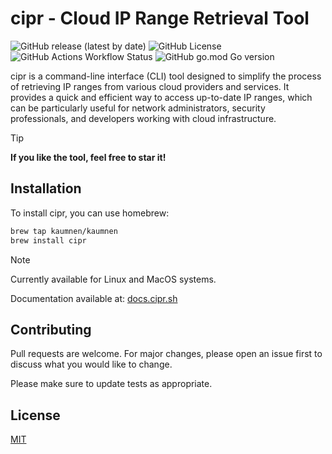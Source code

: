 # cipr - Cloud IP Range Retrieval Tool

![GitHub release (latest by date)](https://img.shields.io/github/v/release/kaumnen/cipr)
![GitHub License](https://img.shields.io/github/license/kaumnen/cipr)
![GitHub Actions Workflow Status](https://img.shields.io/github/actions/workflow/status/kaumnen/cipr/releaser.yml)
![GitHub go.mod Go version](https://img.shields.io/github/go-mod/go-version/kaumnen/cipr)

cipr is a command-line interface (CLI) tool designed to simplify the process of retrieving IP ranges from various cloud providers and services. It provides a quick and efficient way to access up-to-date IP ranges, which can be particularly useful for network administrators, security professionals, and developers working with cloud infrastructure.

> [!TIP]
> **If you like the tool, feel free to star it!**

## Installation

To install cipr, you can use homebrew:

```bash title='CLI command'
brew tap kaumnen/kaumnen
brew install cipr
```

> [!NOTE]  
> Currently available for Linux and MacOS systems.
> 
> Documentation available at: [docs.cipr.sh](https://docs.cipr.sh)

## Contributing

Pull requests are welcome. For major changes, please open an issue first
to discuss what you would like to change.

Please make sure to update tests as appropriate.

## License

[MIT](https://choosealicense.com/licenses/mit/)
